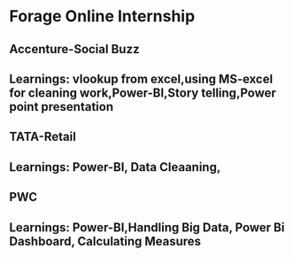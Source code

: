 # Forage Online Internship
## Accenture-Social Buzz
## Learnings: vlookup from excel,using MS-excel for cleaning work,Power-BI,Story telling,Power point presentation
## TATA-Retail
## Learnings: Power-BI, Data Cleaaning,
## PWC
## Learnings: Power-BI,Handling Big Data, Power Bi Dashboard, Calculating Measures


